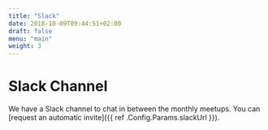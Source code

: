 ```yaml
---
title: "Slack"
date: 2018-10-09T09:44:51+02:00
draft: false
menu: "main"
weight: 3
---
```


# Slack Channel

We have a Slack channel to chat in between the monthly meetups. You can [request
an automatic invite]({{ ref .Config.Params.slackUrl }}).
